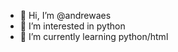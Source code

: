 - 👋 Hi, I’m @andrewaes
- 👀 I’m interested in python
- 🌱 I’m currently learning python/html

<!---
andrewaes/andrewaes is a ✨ special ✨ repository because its `README.md` (this file) appears on your GitHub profile.
You can click the Preview link to take a look at your changes.
--->
